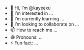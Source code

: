 - 👋 Hi, I’m @kayeexu
- 👀 I’m interested in ...
- 🌱 I’m currently learning ...
- 💞️ I’m looking to collaborate on ...
- 📫 How to reach me ...
- 😄 Pronouns: ...
- ⚡ Fun fact: ...

<!---
kayeexu/kayeexu is a ✨ special ✨ repository because its `README.md` (this file) appears on your GitHub profile.
You can click the Preview link to take a look at your changes.
--->

